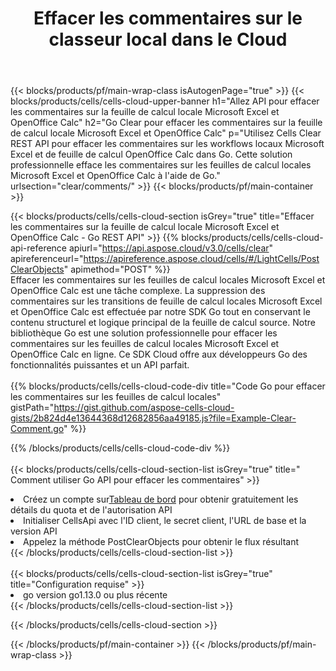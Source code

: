 ﻿---
title:  Effacer les commentaires sur le classeur local dans le Cloud
description:  API Cloud et SDK pour effacer les commentaires sur Microsoft Excel et OpenOffice Calc. Effacer les commentaires sur les feuilles de calcul locales par le Cells Cloud API. Le SDK prend en charge les types de langages de développement. Ils incluent Android, C#, Go, Java, NodeJS, Perl, PHP, Python, Ruby et Swift.
url: /fr/go/clear/comments/
---
{{< blocks/products/pf/main-wrap-class isAutogenPage="true" >}}
{{< blocks/products/cells/cells-cloud-upper-banner h1="Allez API pour effacer les commentaires sur la feuille de calcul locale Microsoft Excel et OpenOffice Calc" h2="Go Clear pour effacer les commentaires sur la feuille de calcul locale Microsoft Excel et OpenOffice Calc" p="Utilisez Cells Clear REST API pour effacer les commentaires sur les workflows locaux Microsoft Excel et de feuille de calcul OpenOffice Calc dans Go. Cette solution professionnelle efface les commentaires sur les feuilles de calcul locales Microsoft Excel et OpenOffice Calc à l\'aide de Go." urlsection="clear/comments/" >}}
{{< blocks/products/pf/main-container >}}

{{< blocks/products/cells/cells-cloud-section isGrey="true" title="Effacer les commentaires sur la feuille de calcul locale Microsoft Excel et OpenOffice Calc - Go REST API" >}}
{{% blocks/products/cells/cells-cloud-api-reference apiurl="https://api.aspose.cloud/v3.0/cells/clear" apireferenceurl="https://apireference.aspose.cloud/cells/#/LightCells/PostClearObjects" apimethod="POST" %}}
<br/>
Effacer les commentaires sur les feuilles de calcul locales Microsoft Excel et OpenOffice Calc est une tâche complexe. La suppression des commentaires sur les transitions de feuille de calcul locales Microsoft Excel et OpenOffice Calc est effectuée par notre SDK Go tout en conservant le contenu structurel et logique principal de la feuille de calcul source. Notre bibliothèque Go est une solution professionnelle pour effacer les commentaires sur les feuilles de calcul locales Microsoft Excel et OpenOffice Calc en ligne. Ce SDK Cloud offre aux développeurs Go des fonctionnalités puissantes et un API parfait.
<br/>
<br/>
{{% blocks/products/cells/cells-cloud-code-div title="Code Go pour effacer les commentaires sur les feuilles de calcul locales" gistPath="https://gist.github.com/aspose-cells-cloud-gists/2b824d4e13644368d12682856aa49185.js?file=Example-Clear-Comment.go" %}}
  
{{% /blocks/products/cells/cells-cloud-code-div %}}
<br/>
<br/>
{{< blocks/products/cells/cells-cloud-section-list isGrey="true" title=" Comment utiliser Go API pour effacer les commentaires" >}}
<li> Créez un compte sur<a href="https://dashboard.aspose.cloud/">Tableau de bord</a> pour obtenir gratuitement les détails du quota et de l'autorisation API</li>
<li>Initialiser CellsApi avec l'ID client, le secret client, l'URL de base et la version API</li>
<li>Appelez la méthode PostClearObjects pour obtenir le flux résultant</li>
{{< /blocks/products/cells/cells-cloud-section-list >}}
<br/>
<br/>
{{< blocks/products/cells/cells-cloud-section-list isGrey="true" title="Configuration requise" >}}
<li>go version go1.13.0 ou plus récente</li>
{{< /blocks/products/cells/cells-cloud-section-list >}}

{{< /blocks/products/cells/cells-cloud-section >}}

{{< /blocks/products/pf/main-container >}}
{{< /blocks/products/pf/main-wrap-class >}}
